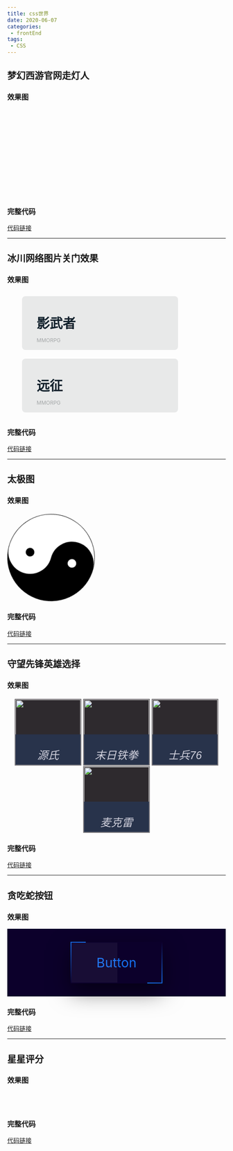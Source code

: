 ```yaml
---
title: css世界
date: 2020-06-07
categories:
 - frontEnd
tags:
 - CSS
---
```


## 梦幻西游官网走灯人
### 效果图
<style>
@keyframes move {
  from {
    background-position-x: 0
  }
  to {
    background-position-x: -1600px
  }
}
</style>
<div style="
width:200px;
height:200px;
background:url(https://gitee.com/wavedanger/blog-picgo/raw/master/img/monkey.png) no-repeat left top;animation:move 1.4s steps(8) infinite;"></div>

### 完整代码
[代码链接](https://codepen.io/wavedanger/pen/abdOEpK?editors=1100)

---

## 冰川网络图片关门效果
### 效果图
<style>
  .p1 {
  list-style-type: none;
}

.p1::after {
  content: "";
  display: block;
  clear: both;
}

.p1 li {
  float: left;
  width: 292px;
  height: 48px;
  padding: 38px 34px;
  border-radius: 8px;
  background-color: #e8e9e9;
  position: relative;
  overflow: hidden;
  margin: 10px;
}

.p1 li:hover .left {
  left: 0;
}

.p1 li:hover .right {
  right: 0;
}

.p1 li img {
  position: absolute;
  right: 0;
  top: 0;
  z-index: 1;
}

.p1 li h1 {
  margin: 0;
  font-size: 30px;
  font-weight: 600;
  color: #13222d;
  position: relative;
  z-index: 1;
}

.p1 li p {
  font-size: 12px;
  color: #a4a7a8;
  position: relative;
  z-index: 1;
}

.p1 .left,.p1 .right {
  z-index: 3;
  position: absolute;
  top: 0;
  transition: all .5s;
  height: 125px;
}

.p1 .left {
  left: -240px;
  width: 240px;
}

.p1 .left-1 {
  background: #1A2934 url(https://gitee.com/wavedanger/blog-picgo/raw/master/img/ywz_font.png);
}

.p1 .left-2 {
  background: #1A2934 url(https://gitee.com/wavedanger/blog-picgo/raw/master/img/yz_font.png);
}

.p1 .right {
  right: -120px;
  padding: 34px 0 0 21px;
  width: 99px;
  height: 91px;
  background-color: #4E9ED5;
}

.p1 .right a {
  text-decoration: none;
  display: block;
  font-size: 12px;
  padding: 7px 15px;
  width: 48px;
  margin-bottom: 5px;
  line-height: 12px;
  text-align: center;
  border-radius: 6px;
  border: 1px solid #bad9ef;
  color: #fff;
}

.p1 .right a:hover {
  background-color: #d4af46;
  border-color: #d4af46;
}
</style>
<ul class="p1">
  <li>
    <img src="https://gitee.com/wavedanger/blog-picgo/raw/master/img/ywz_game.jpg" alt="">
    <h1>影武者</h1>
    <p>MMORPG</p>
     <div class="left left-1"></div>
     <div class="right">
       <a href="">进入官网</a>
       <a href="">游戏论坛</a>
    </div>
  </li>
  <li>
     <img src="https://gitee.com/wavedanger/blog-picgo/raw/master/img/yz_game.jpg" alt="">
    <h1>远征</h1>
    <p>MMORPG</p>
     <div class="left left-2"></div>
     <div class="right">
       <a href="">进入官网</a>
       <a href="">游戏论坛</a>
    </div>
  </li>
</ul>

### 完整代码
[代码链接](https://codepen.io/wavedanger/pen/oNbYaRy)

<!-- --- -->

<!-- ## 心形动画
### 效果图 -->

<!-- ![心形动画](../../.vuepress/public/article/folder1/cssheart/heart.gif) -->
<!-- <img src="../../.vuepress/public/article/folder1/cssheart/heart.gif" alt="" width="400px">

### 完整代码
[代码链接](https://codepen.io/wavedanger/pen/MWKJQqa?editors=1100) -->

---

## 太极图
### 效果图
<style>
.wrap{
  position:relative;
  width:200px;
  height:100px;
  background-color:white;
  border-width:1px 1px 100px 1px;
  border-color:black;
  border-style:solid;
  border-radius:50%;
  animation:run 2s linear infinite;
  margin: 20px 0;
}
.wrap::before,.wrap::after{
   content:'';
  width:20px;
  height:20px;
  position:absolute;
  top:50%;
  border-radius:50%;
}
.wrap::before{ 
  left:0;
  background-color:black;
  border:40px solid white;
}
.wrap::after{
  right:0;
  background-color:white;
  border:40px solid black;
}
@keyframes run{
  0%{
    transform:rotate(0)
  }
  100%{
    transform:rotate(360deg)
  }
}
</style>

<div class="wrap">
</div>

### 完整代码
[代码链接](https://codepen.io/wavedanger/pen/dyGNLxp?editors=1100)

---

## 守望先锋英雄选择
### 效果图


<style>
.heroes{
  text-align:center;
  margin: 20px auto;
}
.heroes a{
  text-decoration:none;
  position:relative;
  display:inline-block;
      border: 2px solid rgba(255,255,255,.4);
    border-radius: 1px;
  transition: all .1s;
    background-color:#2E2A2E;
  cursor: pointer;
}
.heroes a img{
  width:150px;
}
.heroes a:hover{
  transform: scale(1.15);
  border-color: #fff;
  z-index:10;
}
.heroes a:hover .container{
  background-color:#fff;
}
.heroes a:hover .title{
  color: #1a325e;
}
.heroes a:hover .icon{
  fill: #1a325e;
}
.heroes .container{
  position: absolute;
  bottom: 0;
  left: 0;
  display: block;
  width: 100%;
  text-align: center;
  height: 70px;
  background: rgba(40,53,79,.9);
}
.heroes .icon{
  position:absolute;
  top:8px;
  left:8px;
  fill:#fff;
}
.heroes .icon svg{
  width:18px;
  height:18px;
}
.heroes .title{
  font-size:25px;
  font-family: "Big Noodle Too","microsoft yahei",impact,sans-serif;
    font-style: italic;
    color: #d0d0dc;
    width: 100%;
    position: absolute;
    left: 0;
    bottom: 6px;
}
</style>

<div class="heroes">
  <a href="https://ow.blizzard.cn/heroes/genji" class="hero">
    <img src="https://gitee.com/wavedanger/blog-picgo/raw/master/img/genji.png" alt="">
    <span class="container">
      <span class="icon"> <svg viewBox="0 0 32 32" role="presentation" class="icon">
              <g>
                  <path d="M2.1 28.1h7.1V32H2.1z"></path>
                  <path d="M9.1 7v-.7C8.6 1.5 5.6 0 5.6 0s-3 1.5-3.5 6.3V25.4h7V7z"></path>
              </g>
              <g>
                  <path d="M12.5 28.1h7.1V32h-7.1z"></path>
                  <path d="M19.5 7v-.7C19 1.5 16 0 16 0s-3 1.5-3.5 6.3V25.4h7V7z"></path>
              </g>
              <g>
                  <path d="M22.9 28.1H30V32h-7.1z"></path>
                  <path d="M29.9 7v-.7C29.4 1.5 26.4 0 26.4 0s-3 1.5-3.5 6.3V25.4h7V7z"></path>
              </g>
        </svg></span><span class="title">源氏</span>
    </span>
   </a>
    <a href="https://ow.blizzard.cn/heroes/doomfist" class="hero">
    <img src="https://gitee.com/wavedanger/blog-picgo/raw/master/img/mo.png" alt="">
    <span class="container">
      <span class="icon"><svg viewBox="0 0 32 32" role="presentation" class="icon">
            <g>
                <path d="M2.1 28.1h7.1V32H2.1z"></path>
                <path d="M9.1 7v-.7C8.6 1.5 5.6 0 5.6 0s-3 1.5-3.5 6.3V25.4h7V7z"></path>
            </g>
            <g>
                <path d="M12.5 28.1h7.1V32h-7.1z"></path>
                <path d="M19.5 7v-.7C19 1.5 16 0 16 0s-3 1.5-3.5 6.3V25.4h7V7z"></path>
            </g>
            <g>
                <path d="M22.9 28.1H30V32h-7.1z"></path>
                <path d="M29.9 7v-.7C29.4 1.5 26.4 0 26.4 0s-3 1.5-3.5 6.3V25.4h7V7z"></path>
            </g>
        </svg></span>
      <span class="title">末日铁拳</span>
    </span>
   </a>
  <a href="https://ow.blizzard.cn/heroes/soldier-76" class="hero">
    <img src="https://gitee.com/wavedanger/blog-picgo/raw/master/img/soldier-76.png" alt="">
    <span class="container">
      <span class="icon"><svg viewBox="0 0 32 32" role="presentation" class="icon">
            <g>
                <path d="M2.1 28.1h7.1V32H2.1z"></path>
                <path d="M9.1 7v-.7C8.6 1.5 5.6 0 5.6 0s-3 1.5-3.5 6.3V25.4h7V7z"></path>
            </g>
            <g>
                <path d="M12.5 28.1h7.1V32h-7.1z"></path>
                <path d="M19.5 7v-.7C19 1.5 16 0 16 0s-3 1.5-3.5 6.3V25.4h7V7z"></path>
            </g>
            <g>
                <path d="M22.9 28.1H30V32h-7.1z"></path>
                <path d="M29.9 7v-.7C29.4 1.5 26.4 0 26.4 0s-3 1.5-3.5 6.3V25.4h7V7z"></path>
            </g>
        </svg></span>
      <span class="title">士兵76</span>
    </span>
   </a>
  <a href="https://ow.blizzard.cn/heroes/mccree" class="hero">
    <img src="https://gitee.com/wavedanger/blog-picgo/raw/master/img/mccree.png" alt="">
    <span class="container">
      <span class="icon"><svg viewBox="0 0 32 32" role="presentation" class="icon">
            <g>
                <path d="M2.1 28.1h7.1V32H2.1z"></path>
                <path d="M9.1 7v-.7C8.6 1.5 5.6 0 5.6 0s-3 1.5-3.5 6.3V25.4h7V7z"></path>
            </g>
            <g>
                <path d="M12.5 28.1h7.1V32h-7.1z"></path>
                <path d="M19.5 7v-.7C19 1.5 16 0 16 0s-3 1.5-3.5 6.3V25.4h7V7z"></path>
            </g>
            <g>
                <path d="M22.9 28.1H30V32h-7.1z"></path>
                <path d="M29.9 7v-.7C29.4 1.5 26.4 0 26.4 0s-3 1.5-3.5 6.3V25.4h7V7z"></path>
            </g>
        </svg></span>
      <span class="title">麦克雷</span>
    </span>
   </a>
</div>

### 完整代码
[代码链接](https://codepen.io/wavedanger/pen/YzwNbrr?editors=1100)

---

## 贪吃蛇按钮
### 效果图

<style>
.snake-button{
  background-color:#0c002b;
  padding:30px;
  text-align:center;
}
.snake-button a{
  position:relative;
  display:inline-block;
  padding:30px 60px;
  text-align:center;
  text-decoration:none;
  color:#1670f0;
  font-size:30px;
  box-shadow:0px 20px 50px rgba(0,0,0,0.5);
  overflow:hidden;
}
.snake-button a::before{
  content:"";
  width:50%;
  background-color:rgba(255,255,255,0.05);
  position:absolute;
  top:2px;
  left:2px;
  bottom:2px;
}
.snake-button a>span:nth-child(1){
  position:absolute;
  top:0;
  left:0;
  display:inline-block;
  width:100%;
  height:2px;
  background:linear-gradient(to right,#0c002b,#1670f0);
  animation:move1 1s linear infinite;
}
@keyframes move1{
  0%{
    transform:translateX(-100%)
  }
  100%{
    transform:translateX(100%)
}
}
.snake-button a>span:nth-child(2){
  position:absolute;
  top:0;
  right:0;
  display:inline-block;
  width:2px;
  height:100%;
  background:linear-gradient(to bottom,#0c002b,#1670f0);
  animation:move2 1s linear .5s infinite;
}
@keyframes move2{
  0%{
    transform:translateY(-100%)
  }
  100%{
    transform:translateY(100%)
}
}
.snake-button a>span:nth-child(3){
  position:absolute;
  bottom:0;
  left:0;
  display:inline-block;
  width:100%;
  height:2px;
  background:linear-gradient(to left,#0c002b,#1670f0);
  animation:move3 1s linear infinite;
}
@keyframes move3{
  0%{
    transform:translateX(100%)
  }
  100%{
    transform:translateX(-100%)
}
}
.snake-button a>span:nth-child(4){
  position:absolute;
  top:0;
  left:0;
  display:inline-block;
  width:2px;
  height:100%;
  background:linear-gradient(to top,#0c002b,#1670f0);
  animation:move4 1s linear .5s infinite;
}
@keyframes move4{
  0%{
    transform:translateY(100%)
  }
  100%{
    transform:translateY(-100%)
}
}
</style>
<div class="snake-button">
  <a href="#">
  <span></span>
  <span></span>
  <span></span>
  <span></span>
  Button
</a>
</div>

### 完整代码
[代码链接](https://codepen.io/wavedanger/pen/VwepjVg)

---

## 星星评分
### 效果图

<style>
.rate-content {
  display:flex;
  flex-flow:row-reverse;
  justify-content:center;
}
.rate-content input {
  -webkit-appearance: none;
  border: none;
  outline: none;
  cursor: pointer;
}

:root {
  /*高亮颜色*/
  --main: #ffa822;
  /*默认颜色*/
  --basic: #999;
}
.rate-content input[name="rate"] {
  font-family: "iconfont";
  /*之前引入的iconfont字体*/
  font-size: 30px;
  padding-right: 10px;
}
.rate-content input[name="rate"]::after {
  content: "\e619";
   color: var(--basic);  
}
.rate-content input[name="rate"]:checked::after,input[name="rate"]:checked~input[name="rate"]::after,.rate-content input[name="rate"]:hover::after,
.rate-content input[name="rate"]:hover~input[name="rate"]::after{
  content: "\e736";
  color: var(--main);
}

input[name="rate"]:hover {
  transform: scale(1.2);
}
</style>

<div class="rate-content">
 <input type="radio" name="rate"/>
 <input type="radio" name="rate"/>
 <input type="radio" name="rate"/>
 <input type="radio" name="rate"/>
 <input type="radio" name="rate"/>
</div>

### 完整代码
[代码链接](https://codepen.io/wavedanger/pen/jOWBGpR)